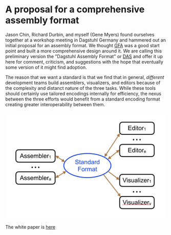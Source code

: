 # A proposal for a comprehensive assembly format

Jason Chin, Richard Durbin, and myself (Gene Myers) found ourselves together at a workshop
meeting in Dagstuhl Germany and hammered out an initial proposal for an assembly format.
We thought [GFA](https://github.com/pmelsted/GFA-spec) was a good start point and built a
more comprehensive
design around it.  We are calling this preliminary version the "Dagstuhl Assembly Format" or
[DAS](DAS-spec.md) and offer it up here for comment, criticism, and suggestions with the hope that
eventually some version of it might find adoption.

The reason that we want a standard is that we find that
in general, *different* development teams build assemblers, visualizers, and editors because
of the complexity and distanct nature of the three tasks.  While these tools should certainly
use tailored encodings internally for efficiency, the nexus between the three efforts
would benefit from a standard encoding format creating greater interoperability between them.

![Fig. 1](READ.Fig1.png)

The white paper is [here](DAS-spec.md)

